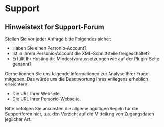 # Support

## Hinweistext for Support-Forum

Stellen Sie vor jeder Anfrage bitte Folgendes sicher:

* Haben Sie einen Personio-Account?
* Ist in Ihrem Personio-Account die XML-Schnittstelle freigeschaltet?
* Erfüllt Ihr Hosting die Mindestvoraussetzungen wie auf der Plugin-Seite genannt?

Gerne können Sie uns folgende Informationen zur Analyse Ihrer Frage mitgeben. Das würde uns die Beantwortung Ihres Anliegens erheblich erleichtern:

* Die URL Ihrer Webseite.
* Die URL Ihrer Personio-Webseite.

Bitte befolgen Sie ansonsten die allgemeingültigen Regeln für die Supportforen hier, u.a. den Verzicht auf die Mitteilung von Zugangsdaten jeglicher Art.